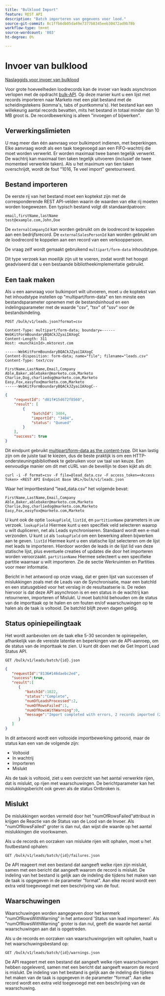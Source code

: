 ```yaml
---
title: "Bulklood Import"
feature: REST API
description: "Batch importeren van gegevens voor lood."
source-git-commit: 8c1ffb6db05da49e7377b8345eeb30472ad9b78b
workflow-type: tm+mt
source-wordcount: '803'
ht-degree: 0%

---
```



# Invoer van bulklood

[Naslaggids voor invoer van bulklood](https://developer.adobe.com/marketo-apis/api/mapi/#tag/Bulk-Import-Leads)

Voor grote hoeveelheden loodrecords kan de invoer van leads asynchroon verlopen met de opdracht [bulk-API](https://developer.adobe.com/marketo-apis/api/mapi/#tag/Bulk-Import-Leads/operation/importLeadUsingPOST). Op deze manier kunt u een lijst met records importeren naar Marketo met een plat bestand met de scheidingstekens (komma&#39;s, tabs of puntkomma&#39;s). Het bestand kan een willekeurig aantal records bevatten, mits het bestand in totaal minder dan 10 MB groot is. De recordbewerking is alleen &quot;invoegen of bijwerken&quot;.

## Verwerkingslimieten

U mag meer dan één aanvraag voor bulkimport indienen, met beperkingen. Elke aanvraag wordt als een taak toegevoegd aan een FIFO-wachtrij die moet worden verwerkt. Er worden maximaal twee banen tegelijk verwerkt. De wachtrij kan maximaal tien taken tegelijk uitvoeren (inclusief de twee momenteel verwerkte taken). Als u het maximum van tien taken overschrijdt, wordt de fout &quot;1016, Te veel import&quot; geretourneerd.

## Bestand importeren

De eerste rij van het bestand moet een koptekst zijn met de corresponderende REST API-velden waarin de waarden van elke rij moeten worden toegewezen. Een typisch bestand volgt dit standaardpatroon:

```
email,firstName,lastName
test@example.com,John,Doe
```

De `externalCompanyId` kan worden gebruikt om de loodrecord te koppelen aan een bedrijfsrecord. De `externalSalesPersonId` kan worden gebruikt om de loodrecord te koppelen aan een record van een verkooppersoon.

De vraag zelf wordt gemaakt gebruikend `multipart/form-data` inhoudstype.

Dit type verzoek kan moeilijk zijn uit te voeren, zodat wordt het hoogst geadviseerd dat u een bestaande bibliotheekimplementatie gebruikt.

## Een taak maken

Als u een aanvraag voor bulkimport wilt uitvoeren, moet u de koptekst van het inhoudstype instellen op &quot;multipart/form-data&quot; en ten minste een bestandsparameter opnemen met de bestandsinhoud en een indelingsparameter met de waarde &quot;csv&quot;, &quot;tsv&quot; of &quot;ssv&quot; voor de bestandsindeling.

```
POST /bulk/v1/leads.json?format=csv
```

```
Content-Type: multipart/form-data; boundary=------WebKitFormBoundaryBQACkJZyaiIAXogC
Content-Length: 311
Host: <munchkinId>.mktorest.com
```

```
------WebKitFormBoundaryBQACkJZyaiIAXogC
Content-Disposition: form-data; name="file"; filename="leads.csv"
Content-Type: text/csv

FirstName,LastName,Email,Company
Able,Baker,ablebaker@marketo.com,Marketo
Charlie,Dog,charliedog@marketo.com,Marketo
Easy,Fox,easyfox@marketo.com,Marketo
------WebKitFormBoundaryBQACkJZyaiIAXogC--
```

```json
{
    "requestId": "d01f#15d672f8560",
    "result": [
        {
            "batchId": 3404,
            "importId": "3404",
            "status": "Queued"
        }
    ],
    "success": true
}
```

Dit eindpunt gebruikt [multipart/form-data as the content-type](https://www.w3.org/Protocols/rfc1341/7_2_Multipart.html). Dit kan lastig zijn om de juiste taal te kiezen, dus de beste praktijk is om een HTTP-ondersteuningsbibliotheek te gebruiken voor uw taal van keuze. Een eenvoudige manier om dit met cURL van de bevellijn te doen kijkt als dit:

```
curl -i -F format=csv -F file=@lead_data.csv -F access_token=<Access Token> <REST API Endpoint Base URL>/bulk/v1/leads.json
```

Waar het importbestand &quot;lead_data.csv&quot; het volgende bevat:

```
FirstName,LastName,Email,Company
Able,Baker,ablebaker@marketo.com,Marketo
Charlie,Dog,charliedog@marketo.com,Marketo
Easy,Fox,easyfox@marketo.com,Marketo
```

U kunt ook de optie `lookupField`, `listId`, en `partitionName` parameters in uw verzoek. `lookupField` Hiermee kunt u een specifiek veld selecteren waarop u wilt dupliceren, net als Leads synchroniseren. Standaard wordt een e-mail verzonden. U kunt `id` als `lookupField` om een bewerking alleen bijwerken aan te geven. `listId` Hiermee kunt u een statische lijst selecteren om de lijst met leads te importeren. Hierdoor worden de leads in de lijst lid van deze statische lijst, plus eventuele creaties of updates die door het importeren worden veroorzaakt. `partitionName` Hiermee selecteert u een specifieke partitie waarnaar u wilt importeren. Zie de sectie Werkruimten en Partities voor meer informatie.

Bericht in het antwoord op onze vraag, dat er geen lijst van successen of mislukkingen zoals met de Leads van de Synchronisatie, maar een batchId en een statusgebied voor het verslag in de resultaatserie is. De reden hiervoor is dat deze API asynchroon is en een status in de wachtrij kan retourneren, importeren of Mislukt. U moet batchId behouden om de status van de importtaak op te halen en om fouten en/of waarschuwingen op te halen als de taak is voltooid. De batchId blijft zeven dagen geldig.

## Status opiniepeilingtaak

Het wordt aanbevolen om de taak elke 5-30 seconden te opiniepeilen, afhankelijk van de vereiste latentie en beperkingen van de API-aanroep, om de status van de importtaak te zien. U kunt dit doen met de Get Import Lead Status API.

```
GET /bulk/v1/leads/batch/{id}.json
```

```json
{
   "requestId":"8136#146daebc2ed",
   "success":true,
   "result":[
      {
         "batchId":1022,
         "status":"Complete",
         "numOfLeadsProcessed":2,
         "numOfRowsFailed":1,
         "numOfRowsWithWarning":0,
         "message":"Import completed with errors, 2 records imported (2 members), 1 failed"
      }
   ]
}
```

In dit antwoord wordt een voltooide importbewerking getoond, maar de status kan een van de volgende zijn:

- Voltooid
- In wachtrij
- Importeren
- Mislukt

Als de taak is voltooid, ziet u een overzicht van het aantal verwerkte rijen, dat is mislukt, op rijen met waarschuwingen. De berichtparameter kan het mislukkingsbericht ook geven als de status Ontbroken is.

## Mislukt

De mislukkingen worden vermeld door het &quot;numOfRowsFailed&quot;attribuut in krijgen de Reactie van de Status van de Lood van de Invoer. Als &quot;numOfRowsFailed&quot; groter is dan nul, dan wijst die waarde op het aantal mislukkingen die voorkwamen.

Als u de records en oorzaken van mislukte rijen wilt ophalen, moet u het foutbestand ophalen:

```
GET /bulk/v1/leads/batch/{id}/failures.json
```

De API reageert met een bestand dat aangeeft welke rijen zijn mislukt, samen met een bericht dat aangeeft waarom de record is mislukt. De indeling van het bestand is gelijk aan de indeling die tijdens het maken van de taak is opgegeven in de parameter &quot;format&quot;. Aan elke record wordt een extra veld toegevoegd met een beschrijving van de fout.

## Waarschuwingen

Waarschuwingen worden aangegeven door het kenmerk &quot;numOfRowsWithWarning&quot; in het antwoord &#39;Status van lead importeren&#39;. Als &quot;numOfRowsWithWarning&quot; groter is dan nul, geeft die waarde het aantal waarschuwingen aan dat is opgetreden.

Als u de records en oorzaken van waarschuwingsrijen wilt ophalen, haalt u het waarschuwingsbestand op:

```
GET /bulk/v1/leads/batch/{id}/warnings.json
```

De API reageert met een bestand dat aangeeft welke rijen waarschuwingen hebben opgeleverd, samen met een bericht dat aangeeft waarom de record is mislukt. De indeling van het bestand is gelijk aan de indeling die tijdens het maken van de taak is opgegeven in de parameter &quot;format&quot;. Aan elke record wordt een extra veld toegevoegd met een beschrijving van de waarschuwing.
